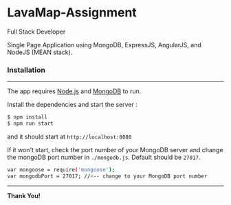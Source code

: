 # LavaMap-Assignment
Full Stack Developer

Single Page Application using MongoDB, ExpressJS, AngularJS, and NodeJS (MEAN stack).

### Installation
-------------
The app requires [Node.js](https://nodejs.org/en/download/) and [MongoDB](https://docs.mongodb.com/manual/administration/install-community/) to run.

Install the dependencies and start the server :
```sh 
$ npm install
$ npm run start 
```
and it should start at `http://localhost:8080`

If it won't start, check the port number of your MongoDB server and change the mongoDB port number in `./mongodb.js`. Default should be `27017`.

```sh 
var mongoose = require('mongoose');
var mongodbPort = 27017; //<-- change to your MongoDB port number
```

-------------

**Thank You!**
